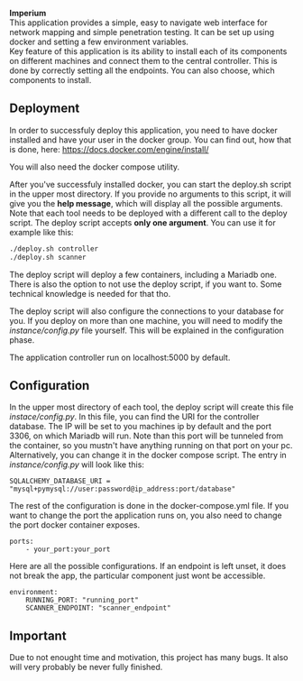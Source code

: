 **Imperium**    
This application provides a simple, easy to navigate web interface for network mapping and simple penetration testing. It can be set up using docker and setting a few environment variables.   
Key feature of this application is its ability to install each of its components on different machines and connect them to the central controller. This is done by correctly setting all the endpoints. You can also choose, which components to install.

Deployment
---

In order to successfuly deploy this application, you need to have docker installed and have your user in the docker group. You can find out, how that is done, here: https://docs.docker.com/engine/install/                

You will also need the docker compose utility.

After you've successfuly installed docker, you can start the deploy.sh script in the upper most directory. If you provide no arguments to this script, it will give you the **help message**, which will display all the possible arguments. Note that each tool needs to be deployed with a different call to the deploy script. The deploy script accepts **only one argument**. You can use it for example like this:

```bash
./deploy.sh controller
./deploy.sh scanner
```

The deploy script will deploy a few containers, including a Mariadb one. There is also the option to not use the deploy script, if you want to. Some technical knowledge is needed for that tho.

The deploy script will also configure the connections to your database for you. If you deploy on more than one machine, you will need to modify the *instance/config.py* file yourself. This will be explained in the configuration phase.

The application controller run on localhost:5000 by default.

Configuration
---

In the upper most directory of each tool, the deploy script will create this file *instace/config.py*. In this file, you can find the URI for the controller database. The IP will be set to you machines ip by default and the port 3306, on which Mariadb will run. Note than this port will be tunneled from the container, so you mustn't have anything running on that port on your pc. Alternatively, you can change it in the docker compose script. The entry in *instance/config.py* will look like this:

    SQLALCHEMY_DATABASE_URI = "mysql+pymysql://user:password@ip_address:port/database"

The rest of the configuration is done in the docker-compose.yml file. If you want to change the port the application runs on, you also need to change the port docker container exposes.

    ports:
        - your_port:your_port

Here are all the possible configurations. If an endpoint is left unset, it does not break the app, the particular component just wont be accessible.

    environment:
        RUNNING_PORT: "running_port"
        SCANNER_ENDPOINT: "scanner_endpoint"

Important
---

Due to not enought time and motivation, this project has many bugs. It also will very probably be never fully finished.

